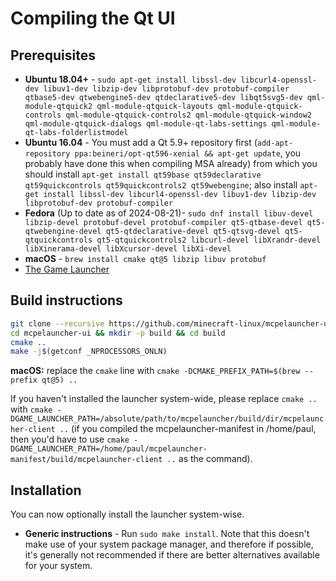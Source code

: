# Compiling the Qt UI

## Prerequisites

- **Ubuntu 18.04+** -
  `sudo apt-get install libssl-dev libcurl4-openssl-dev libuv1-dev libzip-dev libprotobuf-dev protobuf-compiler qtbase5-dev qtwebengine5-dev qtdeclarative5-dev libqt5svg5-dev qml-module-qtquick2 qml-module-qtquick-layouts qml-module-qtquick-controls qml-module-qtquick-controls2 qml-module-qtquick-window2 qml-module-qtquick-dialogs qml-module-qt-labs-settings qml-module-qt-labs-folderlistmodel`
- **Ubuntu 16.04** - You must add a Qt 5.9+ repository first
  (`add-apt-repository ppa:beineri/opt-qt596-xenial && apt-get update`,
  you probably have done this when compiling MSA already) from which you
  should install
  `apt-get install qt59base qt59declarative qt59quickcontrols qt59quickcontrols2 qt59webengine`;
  also install
  `apt-get install libssl-dev libcurl4-openssl-dev libuv1-dev libzip-dev libprotobuf-dev protobuf-compiler`
- **Fedora** (Up to date as of 2024-08-21)-
  `sudo dnf install libuv-devel libzip-devel protobuf-devel protobuf-compiler qt5-qtbase-devel qt5-qtwebengine-devel qt5-qtdeclarative-devel qt5-qtsvg-devel qt5-qtquickcontrols qt5-qtquickcontrols2 libcurl-devel libXrandr-devel libXinerama-devel libXcursor-devel libXi-devel`
- **macOS** - `brew install cmake qt@5 libzip libuv protobuf`
- [The Game Launcher](./launcher.md)

## Build instructions

``` bash
git clone --recursive https://github.com/minecraft-linux/mcpelauncher-ui-manifest.git mcpelauncher-ui
cd mcpelauncher-ui && mkdir -p build && cd build
cmake ..
make -j$(getconf _NPROCESSORS_ONLN)
```

**macOS:** replace the `cmake` line with
`cmake -DCMAKE_PREFIX_PATH=$(brew --prefix qt@5) ..`

If you haven't installed the launcher system-wide, please replace
`cmake ..` with
`cmake -DGAME_LAUNCHER_PATH=/absolute/path/to/mcpelauncher/build/dir/mcpelauncher-client ..`
(if you compiled the mcpelauncher-manifest in /home/paul, then you'd
have to use
`cmake -DGAME_LAUNCHER_PATH=/home/paul/mcpelauncher-manifest/build/mcpelauncher-client ..`
as the command).

## Installation

You can now optionally install the launcher system-wise.

- **Generic instructions** - Run `sudo make install`. Note that this
  doesn't make use of your system package manager, and therefore if
  possible, it's generally not recommended if there are better
  alternatives available for your system.
